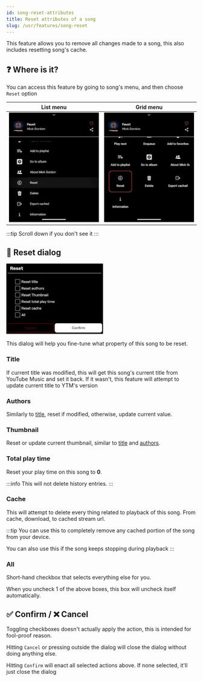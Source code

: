 ```yaml
---
id: song-reset-attributes
title: Reset attributes of a song
slug: /usr/features/song-reset
---
```


This feature allows you to remove all changes made to a song, this also includes resetting song's cache.


## ❓ Where is it?

You can access this feature by going to song's menu, and then choose `Reset` option

| List menu | Grid menu |
| --------- | --------- |
| ![Song reset list style](./img/song-reset-list.webp) | ![Song reset grid style](./img/song-reset-grid.webp) |

:::tip
Scroll down if you don't see it
:::

## 💭 Reset dialog 

![Song reset dialog](./img/song-reset-dialog.webp)

This dialog will help you fine-tune what property of this song to be reset.

### Title

If current title was modified, this will get this song's current title from YouTube Music
and set it back. If it wasn't, this feature will attempt to update current title to YTM's version

### Authors

Similarly to [title](#title), reset if modified, otherwise, update current value.

### Thumbnail

Reset or update current thumbnail, similar to [title](#title) and [authors](#authors).

### Total play time

Reset your play time on this song to **0**.

:::info
This will not delete history entries.
:::

### Cache

This will attempt to delete every thing related to playback of this song. From cache,
download, to cached stream url.

:::tip
You can use this to completely remove any cached portion of the song from your device.

You can also use this if the song keeps stopping during playback
:::

### All

Short-hand checkbox that selects everything else for you.

When you uncheck 1 of the above boxes, this box will uncheck itself automatically.

## ✅ Confirm / ❌ Cancel

Toggling checkboxes doesn't actually apply the action, this is intended for fool-proof reason.

Hitting `Cancel` or pressing outside the dialog will close the dialog without doing anything else.

Hitting `Confirm` will  enact all selected actions above. If none selected, it'll just close the dialog
